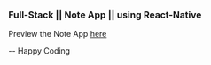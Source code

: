 ### Full-Stack || Note App || using React-Native

Preview the Note App [here](https://expo.dev/accounts/tareqhasan/projects/NoteApp/builds/8da709e5-1500-4d12-ae15-37c5797b9041)

-- Happy Coding
